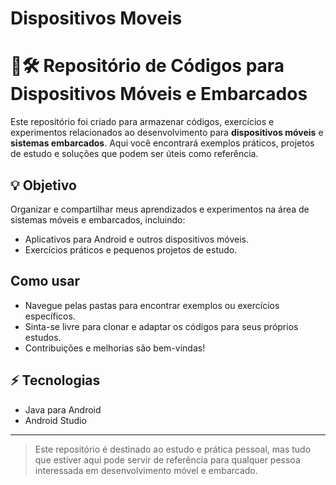 # Dispositivos Moveis
# 📱🛠 Repositório de Códigos para Dispositivos Móveis e Embarcados

Este repositório foi criado para armazenar códigos, exercícios e experimentos relacionados ao desenvolvimento para **dispositivos móveis** e **sistemas embarcados**. Aqui você encontrará exemplos práticos, projetos de estudo e soluções que podem ser úteis como referência.

## 💡 Objetivo
Organizar e compartilhar meus aprendizados e experimentos na área de sistemas móveis e embarcados, incluindo:
- Aplicativos para Android e outros dispositivos móveis.
- Exercícios práticos e pequenos projetos de estudo.


##  Como usar
- Navegue pelas pastas para encontrar exemplos ou exercícios específicos.
- Sinta-se livre para clonar e adaptar os códigos para seus próprios estudos.
- Contribuições e melhorias são bem-vindas!

## ⚡ Tecnologias
- Java para Android
- Android Studio
---

> Este repositório é destinado ao estudo e prática pessoal, mas tudo que estiver aqui pode servir de referência para qualquer pessoa interessada em desenvolvimento móvel e embarcado.
